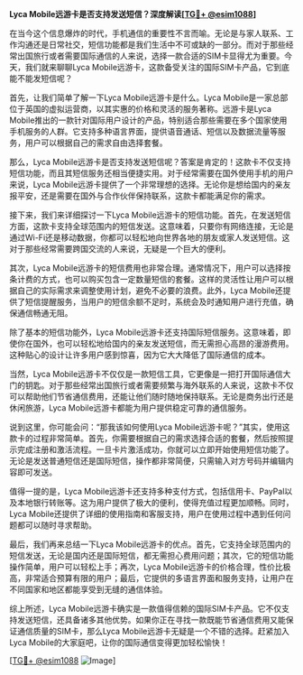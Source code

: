 **Lyca Mobile远游卡是否支持发送短信？深度解读[[TG💪+ @esim1088](https://t.me/s/esim1088)]**

在当今这个信息爆炸的时代，手机通信的重要性不言而喻。无论是与家人联系、工作沟通还是日常社交，短信功能都是我们生活中不可或缺的一部分。而对于那些经常出国旅行或者需要国际通信的人来说，选择一款合适的SIM卡显得尤为重要。今天，我们就来聊聊Lyca Mobile远游卡，这款备受关注的国际SIM卡产品，它到底能不能发短信呢？

首先，让我们简单了解一下Lyca Mobile远游卡是什么。Lyca Mobile是一家总部位于英国的虚拟运营商，以其实惠的价格和灵活的服务著称。远游卡是Lyca Mobile推出的一款针对国际用户设计的产品，特别适合那些需要在多个国家使用手机服务的人群。它支持多种语言界面，提供语音通话、短信以及数据流量等服务，用户可以根据自己的需求自由选择套餐。

那么，Lyca Mobile远游卡是否支持发送短信呢？答案是肯定的！这款卡不仅支持短信功能，而且其短信服务还相当便捷实用。对于经常需要在国外使用手机的用户来说，Lyca Mobile远游卡提供了一个非常理想的选择。无论你是想给国内的亲友报平安，还是需要在国外与合作伙伴保持联系，这款卡都能满足你的需求。

接下来，我们来详细探讨一下Lyca Mobile远游卡的短信功能。首先，在发送短信方面，这款卡支持全球范围内的短信发送。这意味着，只要你有网络连接，无论是通过Wi-Fi还是移动数据，你都可以轻松地向世界各地的朋友或家人发送短信。这对于那些经常需要跨国交流的人来说，无疑是一个巨大的便利。

其次，Lyca Mobile远游卡的短信费用也非常合理。通常情况下，用户可以选择按条计费的方式，也可以购买包含一定数量短信的套餐。这样的灵活性让用户可以根据自己的实际需求来调整使用计划，避免不必要的浪费。此外，Lyca Mobile还提供了短信提醒服务，当用户的短信余额不足时，系统会及时通知用户进行充值，确保通信畅通无阻。

除了基本的短信功能外，Lyca Mobile远游卡还支持国际短信服务。这意味着，即使你在国外，也可以轻松地给国内的亲友发送短信，而无需担心高昂的漫游费用。这种贴心的设计让许多用户感到惊喜，因为它大大降低了国际通信的成本。

当然，Lyca Mobile远游卡不仅仅是一款短信工具，它更像是一把打开国际通信大门的钥匙。对于那些经常出国旅行或者需要频繁与海外联系的人来说，这款卡不仅可以帮助他们节省通信费用，还能让他们随时随地保持联系。无论是商务出行还是休闲旅游，Lyca Mobile远游卡都能为用户提供稳定可靠的通信服务。

说到这里，你可能会问：“那我该如何使用Lyca Mobile远游卡呢？”其实，使用这款卡的过程非常简单。首先，你需要根据自己的需求选择合适的套餐，然后按照提示完成注册和激活流程。一旦卡片激活成功，你就可以立即开始使用短信功能了。无论是发送普通短信还是国际短信，操作都非常简便，只需输入对方号码并编辑内容即可发送。

值得一提的是，Lyca Mobile远游卡还支持多种支付方式，包括信用卡、PayPal以及本地银行转账等。这为用户提供了极大的便利，使得充值过程更加顺畅。同时，Lyca Mobile还提供了详细的使用指南和客服支持，用户在使用过程中遇到任何问题都可以随时寻求帮助。

最后，我们再来总结一下Lyca Mobile远游卡的优点。首先，它支持全球范围内的短信发送，无论是国内还是国际短信，都无需担心费用问题；其次，它的短信功能操作简单，用户可以轻松上手；再次，Lyca Mobile远游卡的价格合理，性价比极高，非常适合预算有限的用户；最后，它提供的多语言界面和服务支持，让用户在不同国家和地区都能享受到无缝的通信体验。

综上所述，Lyca Mobile远游卡确实是一款值得信赖的国际SIM卡产品。它不仅支持发送短信，还具备诸多其他优势。如果你正在寻找一款既能节省通信费用又能保证通信质量的SIM卡，那么Lyca Mobile远游卡无疑是一个不错的选择。赶紧加入Lyca Mobile的大家庭吧，让你的国际通信变得更加轻松愉快！

[[TG💪+ @esim1088](https://t.me/s/esim1088) ![Image](https://i.postimg.cc/4NQfJmqS/Snipaste-2025-05-13-00-14-12.png)]